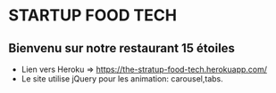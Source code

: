 # STARTUP FOOD TECH

## Bienvenu sur notre restaurant 15 étoiles 

* Lien vers Heroku => https://the-stratup-food-tech.herokuapp.com/
* Le site utilise jQuery pour les animation: carousel,tabs.



